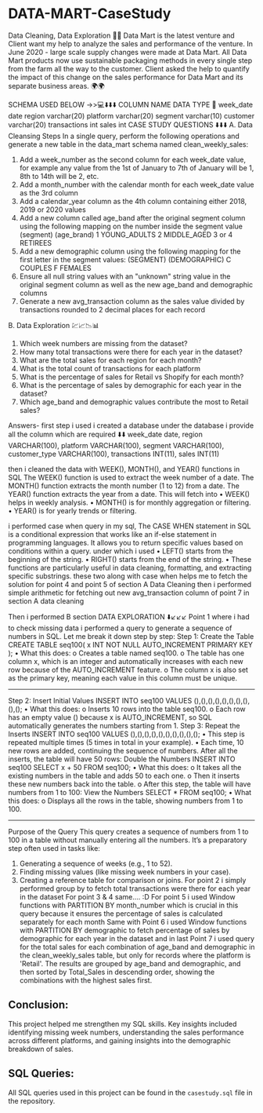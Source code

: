 # DATA-MART-CaseStudy
Data Cleaning, Data Exploration 📅📅
Data Mart is the latest venture and Client want my help to analyze the sales and 
performance of the venture. In June 2020 - large scale supply changes were made 
at Data Mart. All Data Mart products now use sustainable packaging methods in 
every single step from the farm all the way to the customer.
Client asked the help to quantify the impact of this change on the sales performance for 
Data Mart and its separate business areas. 🌍🌍

SCHEMA USED BELOW ->>💻⬇️⬇️⬇️
COLUMN NAME DATA TYPE 📅
week_date date
region varchar(20)
platform varchar(20)
segment varchar(10)
customer varchar(20)
transactions int
sales int
CASE STUDY QUESTIONS ⬇️⬇️⬇️
A. Data Cleansing Steps
In a single query, perform the following operations and generate a new table in 
the data_mart schema named clean_weekly_sales:
1. Add a week_number as the second column for each week_date value, for 
example any value from the 1st of January to 7th of January will be 1, 8th to 
14th will be 2, etc.
2. Add a month_number with the calendar month for each week_date value as 
the 3rd column
3. Add a calendar_year column as the 4th column containing either 2018, 2019 
or 2020 values
4. Add a new column called age_band after the original segment column using 
the following mapping on the number inside the segment value
(segment) (age_brand)
   1        YOUNG_ADULTS
   2        MIDDLE_AGED
3 or 4      RETIREES
5. Add a new demographic column using the following mapping for the first 
letter in the segment values:
   (SEGMENT) (DEMOGRAPHIC)
   C          COUPLES
   F          FEMALES
6. Ensure all null string values with an "unknown" string value in the 
original segment column as well as the 
new age_band and demographic columns
7. Generate a new avg_transaction column as the sales value divided 
by transactions rounded to 2 decimal places for each record

B. Data Exploration 💹📈📉📊
1. Which week numbers are missing from the dataset?
2. How many total transactions were there for each year in the dataset?
3. What are the total sales for each region for each month?
4. What is the total count of transactions for each platform
5. What is the percentage of sales for Retail vs Shopify for each month?
6. What is the percentage of sales by demographic for each year in the dataset?
7. Which age_band and demographic values contribute the most to Retail 
sales?



Answers- first step i used i created a database 
under the database i provide all the column which are required ⬇️⬇️
week_date date,
region VARCHAR(100),
platform VARCHAR(100),
segment VARCHAR(100),
customer_type VARCHAR(100),
transactions INT(11),
sales INT(11)

then i cleaned the data with WEEK(), MONTH(), and YEAR() functions in SQL
The WEEK() function is used to extract the week number of a date.
The MONTH() function extracts the month number (1 to 12) from a date.
The YEAR() function extracts the year from a date.
This will fetch into •	WEEK() helps in weekly analysis.
•	MONTH() is for monthly aggregation or filtering.
•	YEAR() is for yearly trends or filtering.

i performed case when query in my sql, The CASE WHEN statement in SQL is a conditional expression that works like an if-else statement in programming languages. It allows you to return specific values based on conditions within a query.
under which i used •	LEFT() starts from the beginning of the string.
•	RIGHT() starts from the end of the string.
•	These functions are particularly useful in data cleaning, formatting, and extracting specific substrings.
these two along with case when helps me to fetch the solution for point 4 and point 5 of section A Data Cleaning
then i performed simple arithmetic for fetching out new avg_transaction column of point 7 in section A data cleaning

Then i performed B section DATA EXPLORATION ⬇️↙️↙️↙️
Point 1 where i had to check missing data i performed a query to generate a sequence of numbers in SQL. Let me break it down step by step:
Step 1: Create the Table
CREATE TABLE seq100(
    x INT NOT NULL AUTO_INCREMENT PRIMARY KEY
);
•	What this does: 
o	Creates a table named seq100.
o	The table has one column x, which is an integer and automatically increases with each new row because of the AUTO_INCREMENT feature.
o	The column x is also set as the primary key, meaning each value in this column must be unique.
________________________________________
Step 2: Insert Initial Values
INSERT INTO seq100 VALUES (),(),(),(),(),(),(),(),(),();
•	What this does: 
o	Inserts 10 rows into the table seq100.
o	Each row has an empty value () because x is AUTO_INCREMENT, so SQL automatically generates the numbers starting from 1.
Step 3: Repeat the Inserts
INSERT INTO seq100 VALUES (),(),(),(),(),(),(),(),(),();
•	This step is repeated multiple times (5 times in total in your example).
•	Each time, 10 new rows are added, continuing the sequence of numbers. After all the inserts, the table will have 50 rows: 
Double the Numbers
INSERT INTO seq100 SELECT x + 50 FROM seq100;
•	What this does: 
o	It takes all the existing numbers in the table and adds 50 to each one.
o	Then it inserts these new numbers back into the table.
o	After this step, the table will have numbers from 1 to 100: 
View the Numbers
SELECT * FROM seq100;
•	What this does: 
o	Displays all the rows in the table, showing numbers from 1 to 100.
________________________________________
Purpose of the Query
This query creates a sequence of numbers from 1 to 100 in a table without manually entering all the numbers. It’s a preparatory step often used in tasks like:
1.	Generating a sequence of weeks (e.g., 1 to 52).
2.	Finding missing values (like missing week numbers in your case).
3.	Creating a reference table for comparison or joins.
For point 2 i simply performed group by to fetch total transactions were there for each year in the dataset
For point 3 & 4 same.... :D
For point 5 i used Window functions with PARTITION BY month_number which is crucial in this query because it ensures the percentage of sales is calculated separately for each month
Same with Point 6 i used Window functions with PARTITION BY demographic to fetch percentage of sales by demographic for each year in the dataset
and in last Point 7 i used query for the total sales for each combination of age_band and demographic in the clean_weekly_sales table, but only for records where the platform is 'Retail'. The results are grouped by age_band and demographic, and then sorted by Total_Sales in descending order, showing the combinations with the highest sales first.


## Conclusion:
This project helped me strengthen my SQL skills. Key insights included identifying missing week numbers, understanding the sales performance across different platforms, and gaining insights into the demographic breakdown of sales.
## SQL Queries:
All SQL queries used in this project can be found in the `casestudy.sql` file in the repository.


